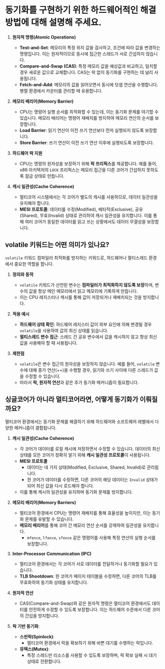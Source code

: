 # 동기화를 구현하기 위한 하드웨어적인 해결 방법에 대해 설명해 주세요.

1. **원자적 명령(Atomic Operations)**
   - **Test-and-Set**: 메모리의 특정 위치 값을 검사하고, 조건에 따라 값을 변경하는 명령입니다. 이는 원자적이므로 동시에 접근한 스레드가 서로 간섭하지 않습니다.
   - **Compare-and-Swap (CAS)**: 특정 메모리 값을 예상값과 비교하고, 일치할 경우 새로운 값으로 교체합니다. CAS는 락 없이 동기화를 구현하는 데 널리 사용됩니다.
   - **Fetch-and-Add**: 메모리의 값을 읽어오면서 동시에 덧셈 연산을 수행합니다. 병렬 환경에서 카운터를 관리할 때 유용합니다.

2. **메모리 배리어(Memory Barrier)**
   - CPU는 명령어 실행 순서를 최적화할 수 있는데, 이는 동기화 문제를 야기할 수 있습니다. 메모리 배리어는 명령어 재배치를 방지하여 메모리 연산의 순서를 보장합니다.
   - **Load Barrier**: 읽기 연산이 이전 쓰기 연산보다 먼저 실행되지 않도록 보장합니다.
   - **Store Barrier**: 쓰기 연산이 이전 쓰기 연산 이후에 실행되도록 보장합니다.

3. **하드웨어 락 지원**
   - CPU는 명령의 원자성을 보장하기 위해 **락 프리픽스**를 제공합니다. 예를 들어, x86 아키텍처의 `LOCK` 프리픽스는 메모리 접근을 다른 코어가 간섭하지 못하도록 잠금 상태로 만듭니다.

4. **캐시 일관성(Cache Coherence)**
   - 멀티코어 시스템에서는 각 코어가 별도의 캐시를 사용하므로, 데이터 일관성을 유지해야 합니다.
   - **MESI 프로토콜**: 데이터를 수정(Modified), 배타적(Exclusive), 공유(Shared), 무효(Invalid) 상태로 관리하여 캐시 일관성을 유지합니다. 이를 통해 여러 코어가 동일한 데이터를 읽고 쓰는 상황에서도 데이터 무결성을 보장합니다.



## volatile 키워드는 어떤 의미가 있나요?

`volatile` 키워드 컴파일러 최적화를 방지하는 키워드로, 하드웨어나 멀티스레드 환경에서 중요한 역할을 합니다.

1. **정의와 동작**
   - `volatile` 키워드가 선언된 변수는 **컴파일러가 최적화하지 않도록 보장**하며, 변수의 값을 항상 메인 메모리에서 읽고 메모리에 기록하게 만듭니다.
   - 이는 CPU 레지스터나 캐시를 통해 값이 저장되거나 재배치되는 것을 방지합니다.

2. **적용 예시**
   - **하드웨어 상태 확인**: 하드웨어 레지스터 값이 외부 요인에 의해 변경될 경우 `volatile`을 사용하여 값의 최신 상태를 읽습니다.
   - **멀티스레드 변수 접근**: 스레드 간 공유 변수에서 값을 캐시하지 않고 항상 최신 값을 사용해야 할 때 사용됩니다.
     
3. **제한점**
   - `volatile`은 변수 접근의 원자성을 보장하지 않습니다. 예를 들어, `volatile` 변수에 대해 증가 연산(++)을 수행할 경우, 읽기와 쓰기 사이에 다른 스레드가 값을 수정할 수 있습니다.
   - 따라서 **락, 원자적 연산**과 같은 추가 동기화 메커니즘이 필요합니다.


## 싱글코어가 아니라 멀티코어라면, 어떻게 동기화가 이뤄질까요?

멀티코어 환경에서는 동기화 문제를 해결하기 위해 하드웨어와 소프트웨어 레벨에서 다양한 메커니즘이 결합됩니다.

1. **캐시 일관성(Cache Coherence)**
   - 각 코어가 데이터를 로컬 캐시에 저장하면서 수정할 수 있습니다. 데이터의 최신 상태를 모든 코어가 정확히 알기 위해 **캐시 일관성 프로토콜**이 사용됩니다.
   - **MESI 프로토콜**
     - 데이터는 네 가지 상태(Modified, Exclusive, Shared, Invalid)로 관리됩니다.
     - 한 코어가 데이터를 수정하면, 다른 코어의 해당 데이터는 `Invalid` 상태가 되어 최신 값을 다시 로드해야 합니다.
   - 이를 통해 캐시의 일관성을 유지하며 동기화 문제를 방지합니다.

2. **메모리 배리어(Memory Barriers)**
   - 멀티코어 환경에서 CPU는 명령어 재배치를 통해 효율성을 높이지만, 이는 동기화 문제를 유발할 수 있습니다.
   - **메모리 배리어**를 통해 코어 간 메모리 연산 순서를 강제하여 일관성을 유지합니다.
     - `mfence`, `lfence`, `sfence` 같은 명령어를 사용해 특정 연산의 실행 순서를 보장합니다.

3. **Inter-Processor Communication (IPC)**
   - 멀티코어 환경에서는 각 코어가 서로 데이터를 전달하거나 동기화할 필요가 있습니다.
   - **TLB Shootdown**: 한 코어가 페이지 테이블을 수정하면, 다른 코어의 TLB를 무효화하여 동기화 상태를 유지합니다.

4. **원자적 연산**
   - CAS(Compare-and-Swap)와 같은 원자적 명령은 멀티코어 환경에서도 데이터를 안전하게 수정할 수 있도록 보장합니다. 이는 하드웨어 수준에서 다른 코어의 간섭을 방지합니다.

5. **락 기반 동기화**:
   - **스핀락(Spinlock)**:
     - 멀티코어 환경에서 락을 확보하기 위해 바쁜 대기를 수행하는 락입니다.
   - **뮤텍스(Mutex)**:
     - 특정 스레드만 리소스를 사용할 수 있도록 보장하며, 락 확보 실패 시 대기 상태로 전환합니다.
